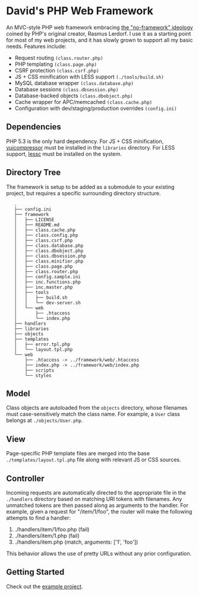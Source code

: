 # David's PHP Web Framework

An MVC-style PHP web framework embracing [the "no-framework" ideology][nff]
coined by PHP's original creator, Rasmus Lerdorf. I use it as a starting
point for most of my web projects, and it has slowly grown to support all my
basic needs. Features include:

  * Request routing `(class.router.php)`
  * PHP templating `(class.page.php)`
  * CSRF protection `(class.csrf.php)`
  * JS + CSS minification with LESS support `(./tools/build.sh)`
  * MySQL database wrapper `(class.database.php)`
  * Database sessions `(class.dbsession.php)`
  * Database-backed objects `(class.dbobject.php)`
  * Cache wrapper for APC/memcached `(class.cache.php)`
  * Configuration with dev/staging/production overrides `(config.ini)`

## Dependencies

PHP 5.3 is the only hard dependency. For JS + CSS minification,
[yuicompressor][yuic] must be installed in the `libraries` directory. For LESS
support, [lessc][lessc] must be installed on the system.

## Directory Tree

The framework is setup to be added as a submodule to your existing project, but
requires a specific surrounding directory structure.

       .
       ├── config.ini
       ├── framework
       │   ├── LICENSE
       │   ├── README.md
       │   ├── class.cache.php
       │   ├── class.config.php
       │   ├── class.csrf.php
       │   ├── class.database.php
       │   ├── class.dbobject.php
       │   ├── class.dbsession.php
       │   ├── class.minifier.php
       │   ├── class.page.php
       │   ├── class.router.php
       │   ├── config.sample.ini
       │   ├── inc.functions.php
       │   ├── inc.master.php
       │   ├── tools
       │   │   ├── build.sh
       │   │   └── dev-server.sh
       │   └── web
       │       ├── .htaccess
       │       └── index.php
       ├── handlers
       ├── libraries
       ├── objects
       ├── templates
       │   ├── error.tpl.php
       │   └── layout.tpl.php
       └── web
           ├── .htaccess -> ../framework/web/.htaccess
           ├── index.php -> ../framework/web/index.php
           ├── scripts
           └── styles

## Model

Class objects are autoloaded from the `objects` directory, whose filenames
must case-sensitively match the class name. For example, a `User` class
belongs at `./objects/User.php`.

## View

Page-specific PHP template files are merged into the base 
`./templates/layout.tpl.php` file along with relevant JS or CSS sources.

## Controller

Incoming requests are automatically directed to the appropriate file in the
`./handlers` directory based on matching URI tokens with filenames. Any
unmatched tokens are then passed along as arguments to the handler. For
example, given a request for "/item/1/foo", the router will make the following
attempts to find a handler:

  1. ./handlers/item/1/foo.php (fail)
  2. ./handlers/item/1.php (fail)
  3. ./handlers/item.php (match, arguments: ['1', 'foo'])

This behavior allows the use of pretty URLs without any prior configuration.

## Getting Started

Check out the [example project][dmphp-example].

[nff]: http://toys.lerdorf.com/archives/38-The-no-framework-PHP-MVC-framework.html
[yuic]: https://github.com/yui/yuicompressor
[lessc]: https://github.com/cloudhead/less.js
[dmphp-example]: https://github.com/dmpatierno/dmphp-example


